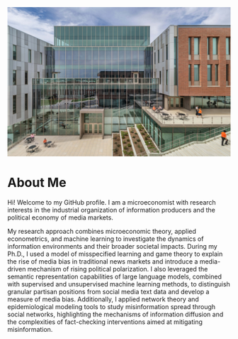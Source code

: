 ![University Building](https://github.com/mwazr/mwazr/blob/main/imagereadmeBbuilding.jpg?raw=true) <!-- Replace with the actual URL -->

# About Me

Hi! Welcome to my GitHub profile. I am a microeconomist with research interests in the industrial organization of information producers and the political economy of media markets.

My research approach combines microeconomic theory, applied econometrics, and machine learning to investigate the dynamics of information environments and their broader societal impacts. During my Ph.D., I used a model of misspecified learning and game theory to explain the rise of media bias in traditional news markets and introduce a media-driven mechanism of rising political polarization. I also leveraged the semantic representation capabilities of large language models, combined with supervised and unsupervised machine learning methods, to distinguish granular partisan positions from social media text data and develop a measure of media bias. Additionally, I applied network theory and epidemiological modeling tools to study misinformation spread through social networks, highlighting the mechanisms of information diffusion and the complexities of fact-checking interventions aimed at mitigating misinformation.

